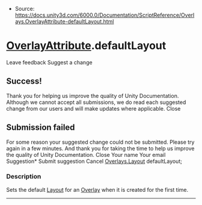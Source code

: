 * Source: https://docs.unity3d.com/6000.0/Documentation/ScriptReference/Overlays.OverlayAttribute-defaultLayout.html

#  [OverlayAttribute](https://docs.unity3d.com/6000.0/Documentation/ScriptReference/Overlays.OverlayAttribute.html).defaultLayout
Leave feedback
Suggest a change
## Success!
Thank you for helping us improve the quality of Unity Documentation. Although we cannot accept all submissions, we do read each suggested change from our users and will make updates where applicable.
Close
## Submission failed
For some reason your suggested change could not be submitted. Please <a>try again</a> in a few minutes. And thank you for taking the time to help us improve the quality of Unity Documentation.
Close
Your name Your email Suggestion* Submit suggestion
Cancel
[Overlays.Layout](https://docs.unity3d.com/6000.0/Documentation/ScriptReference/Overlays.Layout.html) defaultLayout; 
### Description
Sets the default [Layout](https://docs.unity3d.com/6000.0/Documentation/ScriptReference/Overlays.Layout.html) for an [Overlay](https://docs.unity3d.com/6000.0/Documentation/ScriptReference/Overlays.Overlay.html) when it is created for the first time.
* * *
